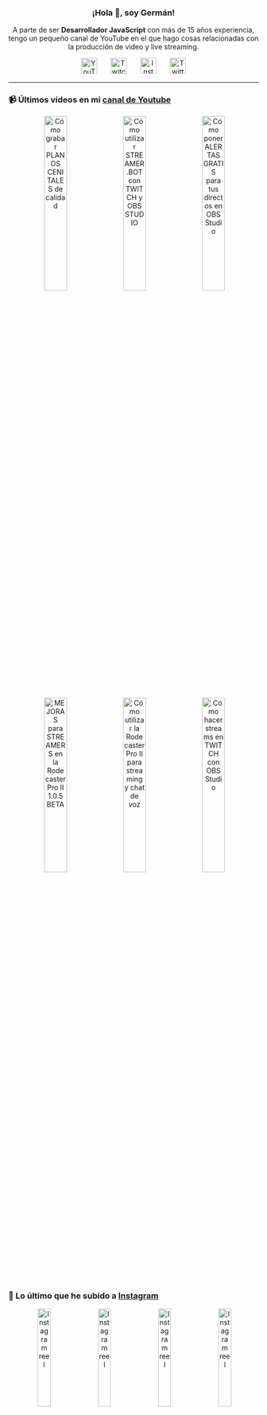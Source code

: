 <p align="center" width="300">
  <h3 align="center">¡Hola 👋, soy Germán!</h3>
</p>

<p align="center">A parte de ser <strong>Desarrollador JavaScript</strong> con más de 15 años experiencia, tengo un pequeño canal de YouTube en el que hago cosas relacionadas con la producción de video y live streaming.</p>

<p align="center">
  <a href="https://youtube.com/@germix" target="blank"><img src="https://cdn.simpleicons.org/youtube/FF0000" alt="YouTube" title="YouTube" width="32px" /></a>
  &#8287;&#8287;&#8287;&#8287;&#8287;
  <a href="https://twitch.tv/germix_tv" target="blank"><img src="https://cdn.simpleicons.org/twitch/9146FF" alt="Twitch" title="Twitch" width="32px" /></a>
  &#8287;&#8287;&#8287;&#8287;&#8287;
  <a href="https://instagram.com/germix_tv" target="blank"><img src="https://cdn.simpleicons.org/instagram/E4405F" alt="Instagram" title="Instagram" width="32px" /></a>
  &#8287;&#8287;&#8287;&#8287;&#8287;
  <a href="https://twitter.com/germix_tv" target="blank"><img src="https://cdn.simpleicons.org/twitter/1DA1F2" alt="Twitter" title="Twitter" width="32px" />
  </a>
</p>

<hr />

<p align="center">
  <h3>📹 Últimos vídeos en mi <a href="https://youtube.com/@germix?sub_confirmation=1" target="blank">canal de Youtube</a></h3>
</p>
<p align="center">&#8287;<a href="https://youtu.be/2XDhlqEN3cE" target="blank"><img width="30%" src="https://img.youtube.com/vi/2XDhlqEN3cE/mqdefault.jpg" alt="Cómo grabar PLANOS CENITALES de calidad" title="Cómo grabar PLANOS CENITALES de calidad" /></a>  &#8287;<a href="https://youtu.be/2AilFoiYnlc" target="blank"><img width="30%" src="https://img.youtube.com/vi/2AilFoiYnlc/mqdefault.jpg" alt="Cómo utilizar STREAMER.BOT con TWITCH y OBS STUDIO" title="Cómo utilizar STREAMER.BOT con TWITCH y OBS STUDIO" /></a>  &#8287;<a href="https://youtu.be/3EUPLZjGjkY" target="blank"><img width="30%" src="https://img.youtube.com/vi/3EUPLZjGjkY/mqdefault.jpg" alt="Cómo poner ALERTAS GRATIS para tus directos en OBS Studio" title="Cómo poner ALERTAS GRATIS para tus directos en OBS Studio" /></a><br />  &#8287;<a href="https://youtu.be/3mLzME7gODA" target="blank"><img width="30%" src="https://img.youtube.com/vi/3mLzME7gODA/mqdefault.jpg" alt="MEJORAS para STREAMERS en la Rodecaster Pro II 1.0.5 BETA" title="MEJORAS para STREAMERS en la Rodecaster Pro II 1.0.5 BETA" /></a>  &#8287;<a href="https://youtu.be/8784wBhHpVo" target="blank"><img width="30%" src="https://img.youtube.com/vi/8784wBhHpVo/mqdefault.jpg" alt="Cómo utilizar la Rodecaster Pro II para streaming y chat de voz" title="Cómo utilizar la Rodecaster Pro II para streaming y chat de voz" /></a>  &#8287;<a href="https://youtu.be/L-Fe5wee3uM" target="blank"><img width="30%" src="https://img.youtube.com/vi/L-Fe5wee3uM/mqdefault.jpg" alt="Cómo hacer streams en TWITCH con OBS Studio" title="Cómo hacer streams en TWITCH con OBS Studio" /></a></p>

<p align="center">
  <h3>📸 Lo último que he subido a <a href="https://instagram.com/germix_tv" target="blank">Instagram</a></h3>
</p>
<p align="center">&#8287;<a href='https://instagram.com/p/C7-Lwi8t0b9' target='_blank'><img width='22.5%' src='https://scontent-fra5-1.cdninstagram.com/v/t51.29350-15/448012771_3760284000908390_8898352269293235471_n.jpg?stp=dst-jpg_e15_p360x360&efg=eyJ2ZW5jb2RlX3RhZyI6ImltYWdlX3VybGdlbi43MjB4MTI4MC5zZHIuZjI5MzUwLmRlZmF1bHRfY292ZXJfZnJhbWUifQ&_nc_ht=scontent-fra5-1.cdninstagram.com&_nc_cat=102&_nc_ohc=xt_Piq_i3h8Q7kNvgFlKb43&edm=ACHbZRIBAAAA&ccb=7-5&ig_cache_key=MzM4NjE5NTY4NDQwMTU2MzM4OQ%3D%3D.3-ccb7-5&oh=00_AYBpCn6LG8XA9HPd_BZtegOhZJyAnL7TC8A-wQK41Zcn4w&oe=66E4654A&_nc_sid=c024bc' alt='Instagram reel' /></a>  &#8287;<a href='https://instagram.com/p/C7caQQexbRC' target='_blank'><img width='22.5%' src='https://scontent-fra3-1.cdninstagram.com/v/t51.29350-15/446468462_426895806865229_8517217280348753291_n.jpg?stp=dst-jpg_e15_p360x360&efg=eyJ2ZW5jb2RlX3RhZyI6ImltYWdlX3VybGdlbi4xMDgweDE5MjAuc2RyLmYyOTM1MC5kZWZhdWx0X2NvdmVyX2ZyYW1lIn0&_nc_ht=scontent-fra3-1.cdninstagram.com&_nc_cat=105&_nc_ohc=VF4zIZnimg0Q7kNvgExLifr&edm=ACHbZRIBAAAA&ccb=7-5&ig_cache_key=MzM3NjY4OTI4NzAzODA4ODI1OA%3D%3D.3-ccb7-5&oh=00_AYBwPnAHaEk692OlQKAg-bFjhoohV3GTSUr-_vfP3k_3zQ&oe=66E47B9C&_nc_sid=c024bc' alt='Instagram reel' /></a>  &#8287;<a href='https://instagram.com/p/C67O235RjZu' target='_blank'><img width='22.5%' src='https://scontent-fra3-1.cdninstagram.com/v/t51.29350-15/443264958_1810128789496275_6137202133132266960_n.jpg?stp=dst-jpg_e15_p360x360&efg=eyJ2ZW5jb2RlX3RhZyI6ImltYWdlX3VybGdlbi4xMDgweDE5MjAuc2RyLmYyOTM1MC5kZWZhdWx0X2NvdmVyX2ZyYW1lIn0&_nc_ht=scontent-fra3-1.cdninstagram.com&_nc_cat=103&_nc_ohc=weaGxhWngdAQ7kNvgHrWY21&edm=ACHbZRIBAAAA&ccb=7-5&ig_cache_key=MzM2NzM1MDQ4OTkwOTE4MDAxNA%3D%3D.3-ccb7-5&oh=00_AYAHZK-fM1m25Sfp_Dwz7GnjF1ghpFjlu6lvRUQ7xMMSQQ&oe=66E4819B&_nc_sid=c024bc' alt='Instagram reel' /></a>  &#8287;<a href='https://instagram.com/p/C6w1VNKRDZP' target='_blank'><img width='22.5%' src='https://scontent-fra5-1.cdninstagram.com/v/t51.29350-15/442296345_465021269277516_544254925623502766_n.jpg?stp=dst-jpg_e15_p360x360&efg=eyJ2ZW5jb2RlX3RhZyI6ImltYWdlX3VybGdlbi4xMDgweDE5MjAuc2RyLmYyOTM1MC5kZWZhdWx0X2NvdmVyX2ZyYW1lIn0&_nc_ht=scontent-fra5-1.cdninstagram.com&_nc_cat=100&_nc_ohc=krfIQwp4JAMQ7kNvgE1Nvux&edm=ACHbZRIBAAAA&ccb=7-5&ig_cache_key=MzM2NDQyMzQ3NTM1MDc0NjcwMw%3D%3D.3-ccb7-5&oh=00_AYDufcPMuGEDGtcqSniFJTYi84UcV30vCWkn2uCXAIXWaA&oe=66E462FD&_nc_sid=c024bc' alt='Instagram reel' /></a></p>
